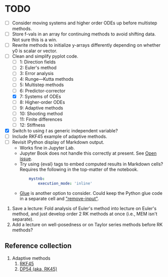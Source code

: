 # TODO

- [ ] Consider moving systems and higher order ODEs up before multistep methods.
- [ ]  Store f-vals in an array for continuing methods to avoid shifting data. Not sure this is a win.
- [ ] Rewrite methods to initialize y-arrays differently depending on whether y0 is scalar or vector.
- [ ] Clean and simplify pyplot code.
	- [ ] 1: Direction fields
	- [ ] 2: Euler's method
	- [ ] 3: Error analysis
	- [ ] 4: Runge—Kutta methods
	- [ ] 5: Multistep methods
	- [ ] 6: Predictor-corrector
	- [x] 7: Systems of ODEs
	- [ ] 8: Higher-order ODEs
	- [ ] 9: Adaptive methods
	- [ ] 10: Shooting method
	- [ ] 11: Finite differences
	- [ ] 12: Stiffness
- [x] Switch to using $t$ as generic independent variable?
- [ ] Include RKF45 example of adaptive methods.
- [ ] Revisit IPython display of Markdown output.
	- Works fine in Jupyter Lab.
	- Jupyter Book does not handle this correctly at present. See [Open issue](https://github.com/executablebooks/jupyter-book/issues/1771).
	- Try using {eval} tags to embed computed results in Markdown cells? Requires the following in the top-matter of the notebook.
		``` yaml
			mystnb:
 	   			execution_mode: 'inline'
		```
	- [Glue](https://jupyterbook.org/en/stable/content/executable/output-insert.html) is another option to consider. Could keep the Python glue code in a separate cell and ["remove-input"](https://myst-nb.readthedocs.io/en/latest/render/hiding.html).
1. Save a lecture: Fold analysis of Euler's method into lecture on Euler's method, and just develop order 2 RK methods at once (i.e., MEM isn't separate).
1. Add a lecture on well-posedness or on Taylor series methods before RK methods?

## Reference collection

1. Adaptive methods
	1. [RKF45](https://ntrs.nasa.gov/api/citations/19690021375/downloads/19690021375.pdf)
	1. [DP54 (aka, RK45)](https://www.sciencedirect.com/science/article/pii/0771050X80900133)
